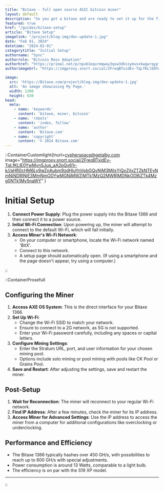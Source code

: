 ```yaml
---
title: "Bitaxe - full open source ASIC bitcoin miner"
layout: default
description: "So you got a bitaxe and are ready to set it up for the first time ? here is a starting guide to get you mining in no time ! and welcome to the decentralised mining revolution! "
featured: true
href: "/guides/bitaxe-setup"
article: "Bitaxe Setup"
imagelink: "/project/blog-img/dev-update-1.jpg"
date: "Feb 01, 2024"
datetime: "2024-02-01"
categorytitle: "Initial Setup"
authorname: "Sync"
authorrole: "Bitcoin Mass Adoption"
authorhref: "https://primal.net/p/npub1equrmqway3qxw3dkssymusxkwgwrqypfgeqx0lx9pgjam7gnj4ysaqhkj6"
authorimageUrl: "https://imgproxy.snort.social/2FreqBTxidEv-TqLfKLlE0YwMvnSJup_aA2pQv61r-k//aHR0cHM6Ly9wZnAubm9zdHIuYnVpbGQvNjM3MjIxYjQxZjIxZTZkNTEyNmNiNDRlNjE3MmNmODYwMGNiMWZjMTk1MzQ2MWRlMDNkODBjZTk4Mzg0NTk1My5naWY"

image:
  src: 'https://Bitaxe.com/project/blog-img/dev-update-1.jpg'
  alt: 'An image showcasing My Page.'
  width: 1200
  height: 630
head:
  meta:
    - name: 'keywords'
      content: 'bitaxe, miner, bitcoin'
    - name: 'robots'
      content: 'index, follow'
    - name: 'author'
      content: 'Bitaxe.com'
    - name: 'copyright'
      content: '© 2024 Bitaxe.com'
---
```



::ContainerCustomlight{lnurl=cypherspace@getalby.com image="https://imgproxy.snort.social/2FreqBTxidEv-TqLfKLlE0YwMvnSJup_aA2pQv61r-k//aHR0cHM6Ly9wZnAubm9zdHIuYnVpbGQvNjM3MjIxYjQxZjIxZTZkNTEyNmNiNDRlNjE3MmNmODYwMGNiMWZjMTk1MzQ2MWRlMDNkODBjZTk4Mzg0NTk1My5naWY" }

# Initial Setup
1. **Connect Power Supply**: Plug the power supply into the Bitaxe 1366 and then connect it to a power source.
2. **Initial Wi-Fi Connection**: Upon powering up, the miner will attempt to connect to the default Wi-Fi, which will fail initially.
3. **Access Miner's Wi-Fi Network**:
    - On your computer or smartphone, locate the Wi-Fi network named 'BitX'.
    - Connect to this network.
    - A setup page should automatically open. (If using a smartphone and the page doesn't appear, try using a computer.)


::

::ContainerProsefull

## Configuring the Miner
1. **Access AXE OS System**: This is the direct interface for your Bitaxe 1366.
2. **Set Up Wi-Fi**:
    - Change the Wi-Fi SSID to match your network.
    - Ensure to connect to a 2G network, as 5G is not supported.
    - Enter your Wi-Fi password carefully, including any spaces or capital letters.
3. **Configure Mining Settings**:
    - Enter the Stratum URL, port, and user information for your chosen mining pool.
    - Options include solo mining or pool mining with pools like CK Pool or Grains Pool.
4. **Save and Restart**: After adjusting the settings, save and restart the miner.

## Post-Setup
1. **Wait for Reconnection**: The miner will reconnect to your regular Wi-Fi network.
2. **Find IP Address**: After a few minutes, check the miner for its IP address.
3. **Access Miner for Advanced Settings**: Use the IP address to access the miner from a computer for additional configurations like overclocking or underclocking.

## Performance and Efficiency
- The Bitaxe 1366 typically hashes over 450 GH/s, with possibilities to reach up to 600 GH/s with special adjustments.
- Power consumption is around 13 Watts, comparable to a light bulb.
- The efficiency is on par with the S19 XP model.


---





::